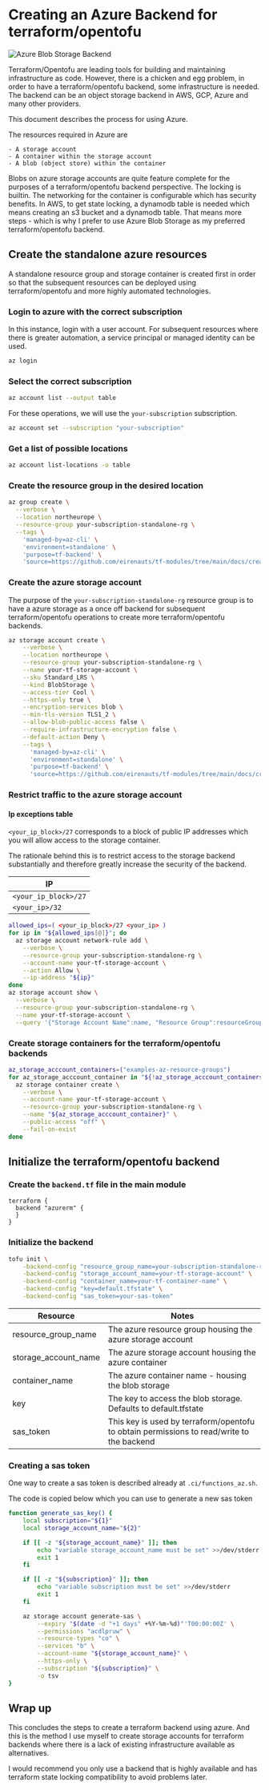 # Creating an Azure Backend for terraform/opentofu

![Azure Blob Storage Backend](./assets/create_az_tf_backend_001.png)

Terraform/Opentofu are leading tools for building and maintaining infrastructure
as code. However, there is a chicken and egg problem, in order to
have a terraform/opentofu backend, some infrastructure is needed. The backend can be an object
storage backend in AWS, GCP, Azure and many other providers.

This document describes the process for using Azure.

The resources required in Azure are

    - A storage account
    - A container within the storage account
    - A blob (object store) within the container

Blobs on azure storage accounts are quite feature complete for the purposes of a terraform/opentofu
backend perspective. The locking is builtin. The networking for the container is
configurable which has security benefits. In AWS, to get state locking, a dynamodb
table is needed which means creating an s3 bucket and a dynamodb table. That means more
steps - which is why I prefer to use Azure Blob Storage as my preferred terraform/opentofu backend.

## Create the standalone azure resources

A standalone resource group and storage container is created first in order
so that the subsequent resources can be deployed using terraform/opentofu and more highly
automated technologies.

### Login to azure with the correct subscription

In this instance, login with a user account. For subsequent resources where there
is greater automation, a service principal or managed identity can be used.

```bash
az login
```

### Select the correct subscription

```bash
az account list --output table
```

For these operations, we will use the `your-subscription` subscription.

```bash
az account set --subscription "your-subscription"
```

### Get a list of possible locations

```bash
az account list-locations -o table
```

### Create the resource group in the desired location

```bash
az group create \
  --verbose \
  --location northeurope \
  --resource-group your-subscription-standalone-rg \
  --tags \
    'managed-by=az-cli' \
    'environment=standalone' \
    'purpose=tf-backend' \
    'source=https://github.com/eirenauts/tf-modules/tree/main/docs/creating_az_tf_backend.md'
```

### Create the azure storage account

The purpose of the `your-subscription-standalone-rg` resource group is to
have a azure storage as a once off backend for subsequent terraform/opentofu operations
to create more terraform/opentofu backends.

```bash
az storage account create \
    --verbose \
    --location northeurope \
    --resource-group your-subscription-standalone-rg \
    --name your-tf-storage-account \
    --sku Standard_LRS \
    --kind BlobStorage \
    --access-tier Cool \
    --https-only true \
    --encryption-services blob \
    --min-tls-version TLS1_2 \
    --allow-blob-public-access false \
    --require-infrastructure-encryption false \
    --default-action Deny \
    --tags \
      'managed-by=az-cli' \
      'environment=standalone' \
      'purpose=tf-backend' \
      'source=https://github.com/eirenauts/tf-modules/tree/main/docs/creating_az_tf_backend.md'
```

### Restrict traffic to the azure storage account

#### Ip exceptions table

`<your_ip_block>/27` corresponds to a block of public IP addresses which you will allow access to the storage container.

The rationale behind this is to restrict access to the storage backend substantially and
therefore greatly increase the security of the backend.

| IP                   |
| -------------------- |
| `<your_ip_block>/27` |
| `<your_ip>/32`       |

```bash
allowed_ips=( <your_ip_block>/27 <your_ip> )
for ip in "${allowed_ips[@]}"; do
  az storage account network-rule add \
    --verbose \
    --resource-group your-subscription-standalone-rg \
    --account-name your-tf-storage-account \
    --action Allow \
    --ip-address "${ip}"
done
az storage account show \
  --verbose \
  --resource-group your-subscription-standalone-rg \
  --name your-tf-storage-account \
  --query '{"Storage Account Name":name, "Resource Group":resourceGroup, RuleSet:networkRuleSet}'
```

### Create storage containers for the terraform/opentofu backends

```bash
az_storage_acccount_containers=("examples-az-resource-groups")
for az_storage_acccount_container in "${!az_storage_acccount_containers[@]}"; do
  az storage container create \
    --verbose \
    --account-name your-tf-storage-account \
    --resource-group your-subscription-standalone-rg \
    --name "${az_storage_acccount_container}" \
    --public-access "off" \
    --fail-on-exist
done
```

## Initialize the terraform/opentofu backend

### Create the `backend.tf` file in the main module

```hcl-terraform
terraform {
  backend "azurerm" {
  }
}
```

### Initialize the backend

```bash
tofu init \
    -backend-config "resource_group_name=your-subscription-standalone-rg" \
    -backend-config "storage_account_name=your-tf-storage-account" \
    -backend-config "container_name=your-tf-container-name" \
    -backend-config "key=default.tfstate" \
    -backend-config "sas_token=your-sas-token"
```

| Resource             | Notes                                                                                     |
| -------------------- | ----------------------------------------------------------------------------------------- |
| resource_group_name  | The azure resource group housing the azure storage account                                |
| storage_account_name | The azure storage account housing the azure container                                     |
| container_name       | The azure container name - housing the blob storage                                       |
| key                  | The key to access the blob storage. Defaults to default.tfstate                           |
| sas_token            | This key is used by terraform/opentofu to obtain permissions to read/write to the backend |

### Creating a sas token

One way to create a sas token is described already at `.ci/functions_az.sh`.

The code is copied below which you can use to generate a new sas token

```bash
function generate_sas_key() {
    local subscription="${1}"
    local storage_account_name="${2}"

    if [[ -z "${storage_account_name}" ]]; then
        echo "variable storage_account_name must be set" >>/dev/stderr
        exit 1
    fi

    if [[ -z "${subscription}" ]]; then
        echo "variable subscription must be set" >>/dev/stderr
        exit 1
    fi

    az storage account generate-sas \
        --expiry "$(date -d "+1 days" +%Y-%m-%d)"'T00:00:00Z' \
        --permissions "acdlpruw" \
        --resource-types "co" \
        --services "b" \
        --account-name "${storage_account_name}" \
        --https-only \
        --subscription "${subscription}" \
        -o tsv
}
```

## Wrap up

This concludes the steps to create a terraform backend using azure. And this is the
method I use myself to create storage accounts for terraform backends where there is
a lack of existing infrastructure available as alternatives.

I would recommend you only use a backend that is highly available and
has terraform state locking compatibility to avoid problems later.
